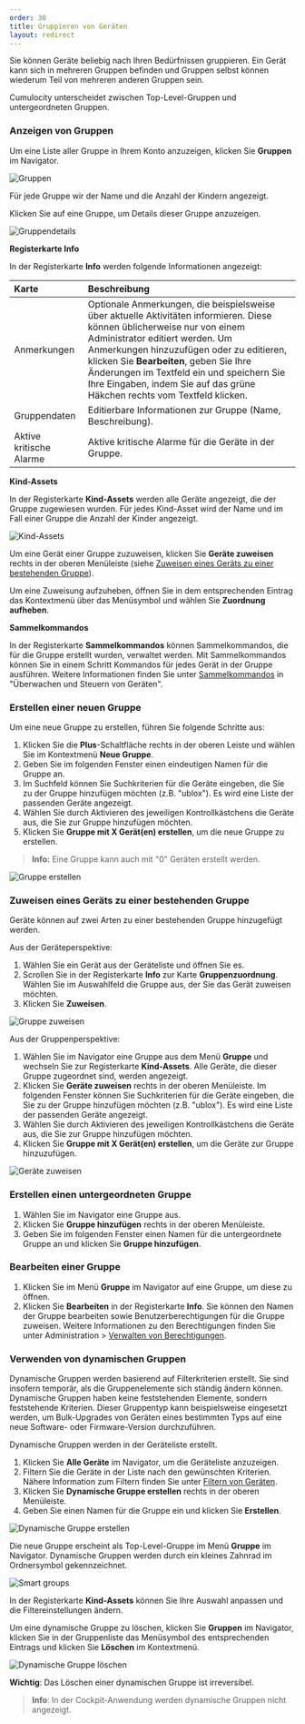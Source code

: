 ```yaml
---
order: 30
title: Gruppieren von Geräten
layout: redirect
---
```


Sie können Geräte beliebig nach Ihren Bedürfnissen gruppieren. Ein Gerät kann sich in mehreren Gruppen befinden und Gruppen selbst können wiederum Teil von mehreren anderen Gruppen sein. 

Cumulocity unterscheidet zwischen Top-Level-Gruppen und untergeordneten Gruppen. 


### Anzeigen von Gruppen

Um eine Liste aller Gruppe in Ihrem Konto anzuzeigen, klicken Sie **Gruppen** im Navigator. 

<img src="/guides/images/benutzerhandbuch/devmgmt-groups.png" alt="Gruppen" style="max-width: 100%">

Für jede Gruppe wir der Name und die Anzahl der Kindern angezeigt.

Klicken Sie auf eine Gruppe, um Details dieser Gruppe anzuzeigen. 

<img src="/guides/images/benutzerhandbuch/devmgmt-group-details.png" alt="Gruppendetails" style="max-width: 100%">

**Registerkarte Info**

In der Registerkarte **Info** werden folgende Informationen angezeigt:

|Karte|Beschreibung|
|:---|:---|
|Anmerkungen|Optionale Anmerkungen, die beispielsweise über aktuelle Aktivitäten informieren. Diese können üblicherweise nur von einem Administrator editiert werden. Um Anmerkungen hinzuzufügen oder zu editieren, klicken Sie **Bearbeiten**, geben Sie Ihre Änderungen im Textfeld ein und speichern Sie Ihre Eingaben, indem Sie auf das grüne Häkchen rechts vom Textfeld klicken. 
|Gruppendaten|Editierbare Informationen zur Gruppe (Name, Beschreibung).
|Aktive kritische Alarme|Aktive kritische Alarme für die Geräte in der Gruppe.

**Kind-Assets**

In der Registerkarte **Kind-Assets** werden alle Geräte angezeigt, die der Gruppe zugewiesen wurden. Für jedes Kind-Asset wird der Name und im Fall einer Gruppe die Anzahl der Kinder angezeigt. 

<img src="/guides/images/benutzerhandbuch/devmgmt-child-assets.png" alt="Kind-Assets" style="max-width: 100%">

Um eine Gerät einer Gruppe zuzuweisen, klicken Sie **Geräte zuweisen** rechts in der oberen Menüleiste (siehe [Zuweisen eines Geräts zu einer bestehenden Gruppe](#assigning-devices)).

Um eine Zuweisung aufzuheben, öffnen Sie in dem entsprechenden Eintrag das Kontextmenü über das Menüsymbol und wählen Sie **Zuordnung aufheben**.

**Sammelkommandos**

In der Registerkarte **Sammelkommandos** können Sammelkommandos, die für die Gruppe erstellt wurden, verwaltet werden. Mit Sammelkommandos können Sie in einem Schritt Kommandos für jedes Gerät in der Gruppe ausführen. Weitere Informationen finden Sie unter [Sammelkommandos](#bulk-operations) in "Überwachen und Steuern von Geräten".


### Erstellen einer neuen Gruppe

Um eine neue Gruppe zu erstellen, führen Sie folgende Schritte aus:

1. Klicken Sie die **Plus**-Schaltfläche rechts in der oberen Leiste und wählen Sie im Kontextmenü **Neue Gruppe**.
2. Geben Sie im folgenden Fenster einen eindeutigen Namen für die Gruppe an.  
3. Im Suchfeld können Sie Suchkriterien für die Geräte eingeben, die Sie zu der Gruppe hinzufügen möchten (z.B. "ublox"). Es wird eine Liste der passenden Geräte angezeigt.
4. Wählen Sie durch Aktivieren des jeweiligen Kontrollkästchens die Geräte aus, die Sie zur Gruppe hinzufügen möchten.
5. Klicken Sie **Gruppe mit X Gerät(en) erstellen**, um die neue Gruppe zu erstellen. 

>**Info:** Eine Gruppe kann auch mit "0" Geräten erstellt werden.

<img src="/guides/images/benutzerhandbuch/devmgmt-new-group.png" alt="Gruppe erstellen" style="max-width: 50%">

### <a name="assigning-devices"></a>Zuweisen eines Geräts zu einer bestehenden Gruppe

Geräte können auf zwei Arten zu einer bestehenden Gruppe hinzugefügt werden. 

Aus der Geräteperspektive:

1. Wählen Sie ein Gerät aus der Geräteliste und öffnen Sie es. 
2. Scrollen Sie in der Registerkarte **Info** zur Karte **Gruppenzuordnung**. Wählen Sie im Auswahlfeld die Gruppe aus, der Sie das Gerät zuweisen möchten.
3. Klicken Sie **Zuweisen**.

<img src="/guides/images/benutzerhandbuch/devmgmt-assign-device.png" alt=" Gruppe zuweisen" style="max-width: 50%">

Aus der Gruppenperspektive:

1. Wählen Sie im Navigator eine Gruppe aus dem Menü **Gruppe** und wechseln Sie zur Registerkarte **Kind-Assets**. Alle Geräte, die dieser Gruppe zugeordnet sind, werden angezeigt.  
2. Klicken Sie **Geräte zuweisen** rechts in der oberen Menüleiste. Im folgenden Fenster können Sie Suchkriterien für die Geräte eingeben, die Sie zu der Gruppe hinzufügen möchten (z.B. "ublox"). Es wird eine Liste der passenden Geräte angezeigt.
3. Wählen Sie durch Aktivieren des jeweiligen Kontrollkästchens die Geräte aus, die Sie zur Gruppe hinzufügen möchten.
5. Klicken Sie **Gruppe mit X Gerät(en) erstellen**, um die Geräte zur Gruppe hinzuzufügen. 

<img src="/guides/images/benutzerhandbuch/devmgmt-assign-devices-from-group.png" alt=" Geräte zuweisen" style="max-width: 50%">

### Erstellen einen untergeordneten Gruppe

1. Wählen Sie im Navigator eine Gruppe aus. 
2. Klicken Sie **Gruppe hinzufügen** rechts in der oberen Menüleiste. 
2. Geben Sie im folgenden Fenster einen Namen für die untergeordnete Gruppe an und klicken Sie **Gruppe hinzufügen**.

### Bearbeiten einer Gruppe

1. Klicken Sie im Menü **Gruppe** im Navigator auf eine Gruppe, um diese zu öffnen. 
2. Klicken Sie **Bearbeiten** in der Registerkarte **Info**. Sie können den Namen der Gruppe bearbeiten sowie Benutzerberechtigungen für die Gruppe zuweisen. Weitere Informationen zu den Berechtigungen finden Sie unter Administration > [Verwalten von Berechtigungen](/guides/users-guide/administration#managing-permissions).

### <a name="smart-groups"></a>Verwenden von dynamischen Gruppen

Dynamische Gruppen werden basierend auf Filterkriterien erstellt. Sie sind insofern temporär, als die Gruppenelemente sich ständig ändern können. Dynamische Gruppen haben keine feststehenden Elemente, sondern feststehende Kriterien. Dieser Gruppentyp kann beispielsweise eingesetzt werden, um Bulk-Upgrades von Geräten eines bestimmten Typs auf eine neue Software- oder Firmware-Version durchzuführen. 

Dynamische Gruppen werden in der Geräteliste erstellt. 

1. Klicken Sie **Alle Geräte** im Navigator, um die Geräteliste anzuzeigen.
2. Filtern Sie die Geräte in der Liste nach den gewünschten Kriterien. Nähere Information zum Filtern finden Sie unter [Filtern von Geräten](#filtering-devices).
3. Klicken Sie **Dynamische Gruppe erstellen** rechts in der oberen Menüleiste.
4. Geben Sie einen Namen für die Gruppe ein und klicken Sie **Erstellen**.

<img src="/guides/images/benutzerhandbuch/devmgmt-smartgroup-create.png" alt="Dynamische Gruppe erstellen" style="max-width: 50%">

Die neue Gruppe erscheint als Top-Level-Gruppe im Menü **Gruppe** im Navigator. Dynamische Gruppen werden durch ein kleines Zahnrad im Ordnersymbol gekennzeichnet.  

<img src="/guides/images/users-guide/DeviceManagement/DevMgmt_SmartgroupIcon.png" alt="Smart groups" style="max-width: 100%">

In der Registerkarte **Kind-Assets** können Sie Ihre Auswahl anpassen und die Filtereinstellungen ändern.

Um eine dynamische Gruppe zu löschen, klicken Sie **Gruppen** im Navigator, klicken Sie in der Gruppenliste das Menüsymbol des entsprechenden Eintrags und klicken Sie **Löschen** im Kontextmenü. 

<img src="/guides/images/benutzerhandbuch/devmgmt-smartgroup-delete.png" alt="Dynamische Gruppe löschen" style="max-width: 100%">

**Wichtig**: Das Löschen einer dynamischen Gruppe ist irreversibel. 

>**Info**: In der Cockpit-Anwendung werden dynamische Gruppen nicht angezeigt.
